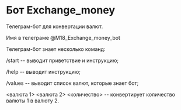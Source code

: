 # Бот Exchange_money


Телеграм-бот для конвертации валют.

Имя в телеграме @M18_Exchange_money_bot

Телеграм-бот знает несколько команд:

/start -- выводит приветствие и инструкцию;

/help -- выводит инструкцию;

/values -- выводит список валют, которые знает бот;

<валюта 1> <валюта 2> <количество> -- конвертирует количество валюты 1 в валюту 2.

